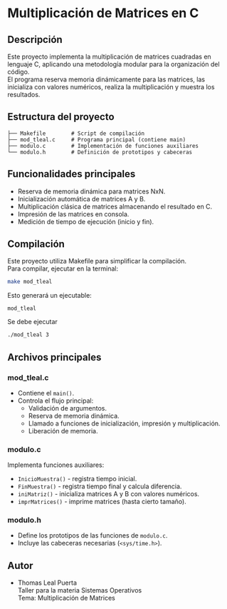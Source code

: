 # Multiplicación de Matrices en C

## Descripción
Este proyecto implementa la multiplicación de matrices cuadradas en lenguaje C, aplicando una metodología modular para la organización del código.  
El programa reserva memoria dinámicamente para las matrices, las inicializa con valores numéricos, realiza la multiplicación y muestra los resultados.  

## Estructura del proyecto
```
├── Makefile        # Script de compilación
├── mod_tleal.c     # Programa principal (contiene main)
├── modulo.c        # Implementación de funciones auxiliares
└── modulo.h        # Definición de prototipos y cabeceras
```

## Funcionalidades principales
- Reserva de memoria dinámica para matrices NxN.  
- Inicialización automática de matrices A y B.  
- Multiplicación clásica de matrices almacenando el resultado en C.  
- Impresión de las matrices en consola.  
- Medición de tiempo de ejecución (inicio y fin).  

## Compilación
Este proyecto utiliza Makefile para simplificar la compilación.  
Para compilar, ejecutar en la terminal:

```bash
make mod_tleal
```

Esto generará un ejecutable:

```
mod_tleal
```
Se debe ejecutar 
```bash
./mod_tleal 3
```

## Archivos principales

### mod_tleal.c
- Contiene el `main()`.  
- Controla el flujo principal:  
  - Validación de argumentos.  
  - Reserva de memoria dinámica.  
  - Llamado a funciones de inicialización, impresión y multiplicación.  
  - Liberación de memoria.  

### modulo.c
Implementa funciones auxiliares:  
- `InicioMuestra()` - registra tiempo inicial.  
- `FinMuestra()` - registra tiempo final y calcula diferencia.  
- `iniMatriz()` - inicializa matrices A y B con valores numéricos.  
- `imprMatrices()` - imprime matrices (hasta cierto tamaño).  

### modulo.h
- Define los prototipos de las funciones de `modulo.c`.  
- Incluye las cabeceras necesarias (`<sys/time.h>`).    

## Autor
- Thomas Leal Puerta  
  Taller para la materia Sistemas Operativos  
  Tema: Multiplicación de Matrices  

